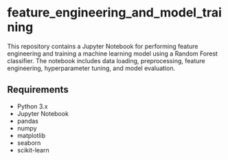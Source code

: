 # feature_engineering_and_model_training

This repository contains a Jupyter Notebook for performing feature engineering and training a machine learning model using a Random Forest classifier. The notebook includes data loading, preprocessing, feature engineering, hyperparameter tuning, and model evaluation.

## Requirements

- Python 3.x
- Jupyter Notebook
- pandas
- numpy
- matplotlib
- seaborn
- scikit-learn
